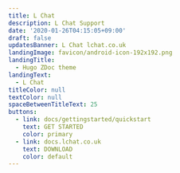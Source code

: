 ```yaml
---
title: L Chat
description: L Chat Support
date: '2020-01-26T04:15:05+09:00'
draft: false
updatesBanner: L Chat lchat.co.uk
landingImage: favicon/android-icon-192x192.png
landingTitle:
  - Hugo ZDoc theme
landingText:
  - L Chat
titleColor: null
textColor: null
spaceBetweenTitleText: 25
buttons:
  - link: docs/gettingstarted/quickstart
    text: GET STARTED
    color: primary
  - link: docs.lchat.co.uk
    text: DOWNLOAD
    color: default
---
```


